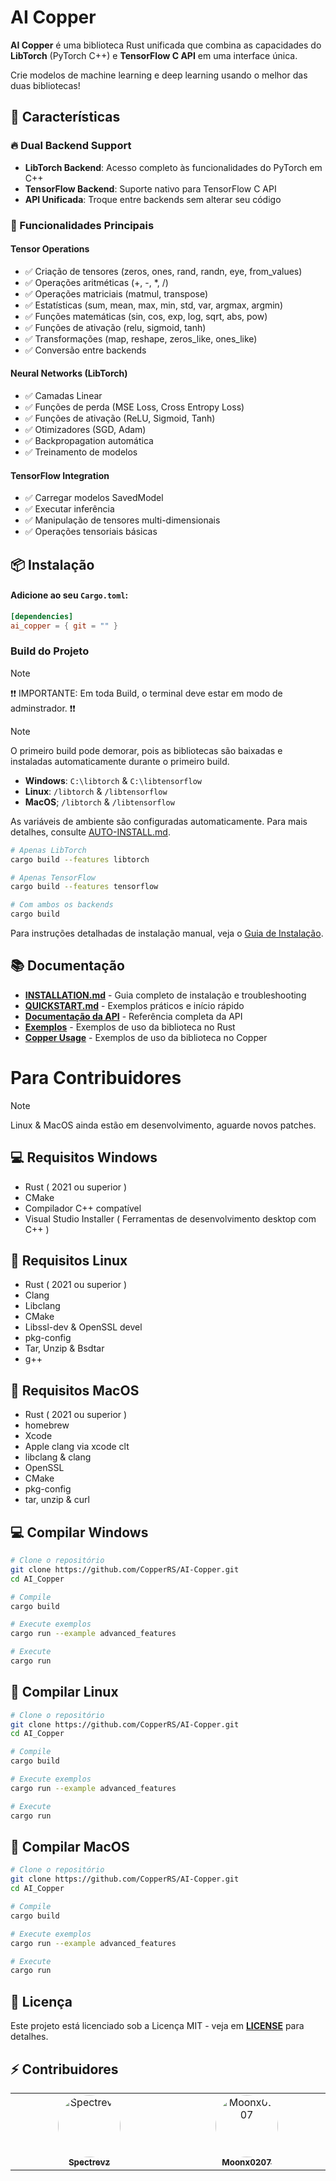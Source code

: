 #  AI Copper

**AI Copper** é uma biblioteca Rust unificada que combina as capacidades do **LibTorch** (PyTorch C++) e **TensorFlow C API** em uma interface única. 

Crie modelos de machine learning e deep learning usando o melhor das duas bibliotecas!

## 🎨 Características

### 🔥 Dual Backend Support
- **LibTorch Backend**: Acesso completo às funcionalidades do PyTorch em C++
- **TensorFlow Backend**: Suporte nativo para TensorFlow C API
- **API Unificada**: Troque entre backends sem alterar seu código

### 🎯 Funcionalidades Principais

#### Tensor Operations
- ✅ Criação de tensores (zeros, ones, rand, randn, eye, from_values)
- ✅ Operações aritméticas (+, -, *, /)
- ✅ Operações matriciais (matmul, transpose)
- ✅ Estatísticas (sum, mean, max, min, std, var, argmax, argmin)
- ✅ Funções matemáticas (sin, cos, exp, log, sqrt, abs, pow)
- ✅ Funções de ativação (relu, sigmoid, tanh)
- ✅ Transformações (map, reshape, zeros_like, ones_like)
- ✅ Conversão entre backends

#### Neural Networks (LibTorch)
- ✅ Camadas Linear
- ✅ Funções de perda (MSE Loss, Cross Entropy Loss)
- ✅ Funções de ativação (ReLU, Sigmoid, Tanh)
- ✅ Otimizadores (SGD, Adam)
- ✅ Backpropagation automática
- ✅ Treinamento de modelos

#### TensorFlow Integration
- ✅ Carregar modelos SavedModel
- ✅ Executar inferência
- ✅ Manipulação de tensores multi-dimensionais
- ✅ Operações tensoriais básicas

## 📦 Instalação

####   Adicione ao seu `Cargo.toml`:



```toml
[dependencies]
ai_copper = { git = "" }
```



### Build do Projeto
> [!NOTE]
> ❗❗ IMPORTANTE: Em toda Build, o terminal deve estar em modo de adminstrador. ❗❗

> [!NOTE]
> O primeiro build pode demorar, pois as bibliotecas são baixadas e instaladas automaticamente durante o primeiro build.
> - **Windows**: `C:\libtorch` & `C:\libtensorflow`
> - **Linux**: `/libtorch` & `/libtensorflow`
> - **MacOS**; `/libtorch` & `/libtensorflow`
>
> As variáveis de ambiente são configuradas automaticamente. Para mais detalhes, consulte [AUTO-INSTALL.md](AUTO-INSTALL.md). 

```bash
# Apenas LibTorch
cargo build --features libtorch
```
```bash
# Apenas TensorFlow
cargo build --features tensorflow
```
```bash
# Com ambos os backends
cargo build
```

Para instruções detalhadas de instalação manual, veja o [Guia de Instalação](INSTALLATION.md).

## 📚 Documentação

- **[INSTALLATION.md](INSTALLATION.md)** - Guia completo de instalação e troubleshooting
- **[QUICKSTART.md](QUICKSTART.md)** - Exemplos práticos e início rápido
- **[Documentação da API](docs/index.md)** - Referência completa da API
- **[Exemplos](examples.md)** - Exemplos de uso da biblioteca no Rust
- **[Copper Usage](examples/copper.crs)** - Exemplos de uso da biblioteca no Copper


# Para Contribuidores
> [!NOTE]
> Linux & MacOS ainda estão em desenvolvimento, aguarde novos patches.

## 💻 Requisitos Windows

- Rust ( 2021 ou superior )
- CMake
- Compilador C++ compatível
- Visual Studio Installer ( Ferramentas de desenvolvimento desktop com C++ )

## 🐧 Requisitos Linux 

- Rust ( 2021 ou superior )
- Clang
- Libclang
- CMake
- Libssl-dev & OpenSSL devel
- pkg-config
- Tar, Unzip & Bsdtar
- g++


## 🍎 Requisitos MacOS

- Rust ( 2021 ou superior )
- homebrew
- Xcode
- Apple clang via xcode clt
- libclang & clang
- OpenSSL
- CMake
- pkg-config
- tar, unzip & curl


##  💻 Compilar Windows

```bash
# Clone o repositório
git clone https://github.com/CopperRS/AI-Copper.git
cd AI_Copper

# Compile
cargo build 

# Execute exemplos
cargo run --example advanced_features

# Execute
cargo run
```

## 🐧 Compilar Linux 

```bash
# Clone o repositório
git clone https://github.com/CopperRS/AI-Copper.git
cd AI_Copper

# Compile
cargo build 

# Execute exemplos
cargo run --example advanced_features

# Execute
cargo run
```

##  🍎 Compilar MacOS

```bash
# Clone o repositório
git clone https://github.com/CopperRS/AI-Copper.git
cd AI_Copper

# Compile
cargo build 

# Execute exemplos
cargo run --example advanced_features

# Execute
cargo run
```

## 📄 Licença

Este projeto está licenciado sob a Licença MIT - veja em **[LICENSE](LICENSE)** para detalhes.

## ⚡ Contribuidores

<table>
  <tbody>
    <tr style="align-items: center">
      <td align="center" valign="top" width="14.28%"><a href="https://github.com/Spectrevz"><img src="https://avatars.githubusercontent.com/u/142043449?v=4?s=100" width="100px;" style="border-radius: 50%"; alt="Spectrevz"/> <br /><sub><b>Spectrevz</b></sub></a><br />
      </td>
      <td align="center"  valign="top" width="14.28%"><a href="https://github.com/Moonx0207"><img src="https://avatars.githubusercontent.com/u/214397746?v=4?s=100" width="100px;" style="border-radius: 50%";  alt="Moonx0207"/> <br /><sub><b>Moonx0207</b></sub></a><br />
      </td>
    </tr>
  </tbody>
</table>
